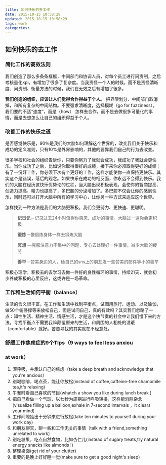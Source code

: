 ```yaml
---
title: 如何快乐的去工作
date: 2015-10-15 10:58:29
updated: 2015-10-15 10:58:29
tags: work
categories:
---
```


## 如何快乐的去工作

### 简化工作的高效法则

我们创造了那么多条条框框，中间部门和协调人员，对每个员工进行问责制，之后考核量化kpi，有增加了很多了复杂度。当我责怪一个人的时候，而不是责怪清晰度、问责制、衡量方法的时候，我们在无效之后有增加了很多。<!--more-->

**我们创造的组织，应该让人们觉得合作得益于个人。** 把界限划分、中间部门取消掉，和所有复杂的中间结构。不要强求清晰度，选择模糊（go for fuzziness）。我们要的不适“速度”，而是（how） 怎样去合作，而不是去做很多可量化的事情，而是去想怎么让自己的组织得益于个人。

### 改善工作的快乐之道

是否感觉快乐是，90％是我们的大脑如何理解这个世界的，改变我们关于快乐和成功的定义准则，只有10%是外界影响的，其他的要靠我们自己的行为去改变。

很多学校和社会的组织告诉你，只要你努力了我就会成功，我成功了我就会更快乐。当你成功了之后，比如说你取得很好的成绩，接下来你必须取得更好的成绩；有了一份好工作，你必须下次有个更好的工作，这样才能使你一直保持更快乐。其实这个是错误，落后的观念。如果快乐在成功的相反面，你永远不会得到快乐。我们的大脑在经历这快乐优势论的过程，当大脑出现积极表现，会使你的智商提高、创造力提高、精力也提高了，多巴胺的分泌增加了。多巴胺不仅会让你的感到快乐，同时还可以打开大脑中所有的学习中心，让你另一种方式来适应这个世界。

怎样找到一种方法是我们的大脑更积极，我们会更努力、更快速、更聪明。

> **记日记**－记录过去24小时值得你感恩、成功的事情，大脑过一遍你会更积极
>
> **锻炼**－像锻炼身体一样去锻炼大脑
>
> **冥想** —克服注意力不集中的问题，专心去处理好一件事情，减少大脑的疲劳
>
> **善举**－赞美身边的人，给自己的sns上的朋友发一些赞美的邮件等小的善举



 积极心理学，积极去的去学习去做一件好的良性循环的事情，持续21天，就会初步养成积极的心里反应，这或许是一场革命。



### 工作和生活如何平衡（balance）

生活的含义很丰富，在工作和生活中找到平衡点，试图用旅行、运动、以及瑜伽，做50个俯卧撑等来放松自己，但是试问自己，真的有效吗？其实我们忽略了一点：知性生活、精神生活、情感生活，才是这个快节奏的社会中让我们慢下来的方法。寻找平衡点不需要我嘛颠覆原来的生活，和周围的人相处的温暖（comfortable）就好。苦苦寻找的其实就在不经意处。

### 舒缓工作焦虑症的9个TIps（9 ways to feel less anxiou

### at work）

1. 深呼吸，并承认自己的焦虑（take a deep breath and acknowledge that you're anxious）
2. 别喝咖啡，喝点茶，能让你放松(instead of coffee,caffeine-free chamomile tea,it's relaxing)
3. 午餐时看自己喜欢的节目(whatch a show you like during lunch break )
4. 把自己看做一个气球，以七秒为周期进行呼吸转换，这样能消除杂念 (visualize filling up a balloon,exhale in 7-second intervals ，it clears your mind)
5. 工作间隙抽出十分钟来进行放松(take ten minutes to yourself during your work day)
6. 和朋友聊天，聊一些和工作无关的事情（talk with a friend,something unrelated to work)
7. 别吃糖果，吃点自然食物，比如杏仁儿(instead of sugary treats,try natural energy snacks like almonds !)
8. 整理桌面(get rid of your clutter)
9. 重要的是晚上好好睡一觉(make sure to get a good night's sleep)
